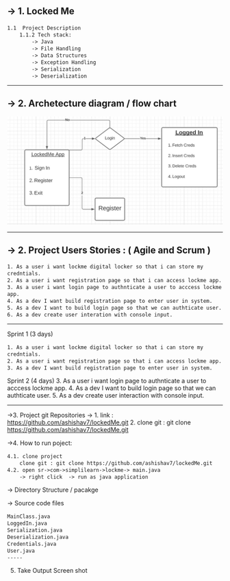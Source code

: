 ->  1. Locked Me 
---
	1.1  Project Description
		1.1.2 Tech stack:	
			-> Java
			-> File Handling
			-> Data Structures
			-> Exception Handling
			-> Serialization
			-> Deserialization
---
		
-> 2. Archetecture diagram / flow chart
---
![Process Flow Chart](screenshots/process-flow.jpg)

---

-> 2. Project Users Stories : ( Agile and Scrum )
---

	1. As a user i want lockme digital locker so that i can store my credntials.
	2. As a user i want registration page so that i can access lockme app.
	3. As a user i want login page to authnticate a user to acccess lockme app.
	4. As a dev I want build registration page to enter user in system.
	5. As a dev I want to build login page so that we can authticate user.
	6. As a dev create user interation with console input.
---

Sprint 1 (3 days)

	1. As a user i want lockme digital locker so that i can store my credntials.
	2. As a user i want registration page so that i can access lockme app.
	3. As a dev I want build registration page to enter user in system.
	
Sprint 2 (4 days)
	3. As a user i want login page to authnticate a user to acccess lockme app.
	4. As a dev I want to build login page so that we can authticate user.
	5. As a dev create user interaction with console input.
	
---

->3. Project git Repositories -> 
	1. link : https://github.com/ashishav7/lockedMe.git
	2. clone git : git clone https://github.com/ashishav7/lockedMe.git
	

->4. How to run poject:
	
	4.1. clone project
		clone git : git clone https://github.com/ashishav7/lockedMe.git
	4.2. open sr->com->simplilearn->lockme-> main.java
		-> right click  -> run as java application

-> Directory Structure / pacakge
	
-> Source code files

	MainClass.java
	LoggedIn.java
	Serialization.java
	Deserialization.java
	Credentials.java
	User.java
	-----

5. Take Output Screen shot
